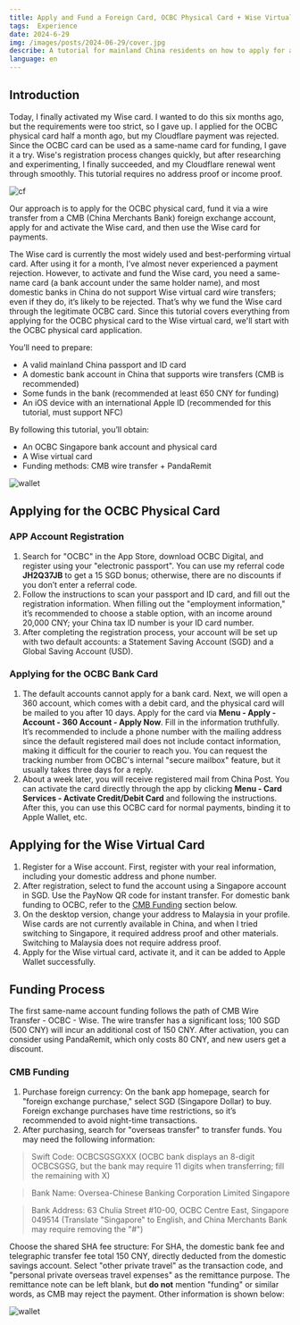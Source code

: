 ```yaml
---
title: Apply and Fund a Foreign Card, OCBC Physical Card + Wise Virtual Card, No Address Proof, No Income Proof Required  
tags:  Experience 
date: 2024-6-29  
img: /images/posts/2024-06-29/cover.jpg  
describe: A tutorial for mainland China residents on how to apply for a foreign bank card, OCBC physical card + Wise virtual card, without address proof or income proof, and how to fund it.
language: en
---
```


## Introduction

Today, I finally activated my Wise card. I wanted to do this six months ago, but the requirements were too strict, so I gave up. I applied for the OCBC physical card half a month ago, but my Cloudflare payment was rejected. Since the OCBC card can be used as a same-name card for funding, I gave it a try. Wise's registration process changes quickly, but after researching and experimenting, I finally succeeded, and my Cloudflare renewal went through smoothly. This tutorial requires no address proof or income proof.

![cf](/images/posts/2024-06-29/cf.jpg)

Our approach is to apply for the OCBC physical card, fund it via a wire transfer from a CMB (China Merchants Bank) foreign exchange account, apply for and activate the Wise card, and then use the Wise card for payments.

The Wise card is currently the most widely used and best-performing virtual card. After using it for a month, I’ve almost never experienced a payment rejection. However, to activate and fund the Wise card, you need a same-name card (a bank account under the same holder name), and most domestic banks in China do not support Wise virtual card wire transfers; even if they do, it’s likely to be rejected. That’s why we fund the Wise card through the legitimate OCBC card. Since this tutorial covers everything from applying for the OCBC physical card to the Wise virtual card, we'll start with the OCBC physical card application.

You’ll need to prepare:
- A valid mainland China passport and ID card
- A domestic bank account in China that supports wire transfers (CMB is recommended)
- Some funds in the bank (recommended at least 650 CNY for funding)
- An iOS device with an international Apple ID (recommended for this tutorial, must support NFC)

By following this tutorial, you’ll obtain:
- An OCBC Singapore bank account and physical card
- A Wise virtual card
- Funding methods: CMB wire transfer + PandaRemit

![wallet](/images/posts/2024-06-29/cover.jpg)

## Applying for the OCBC Physical Card

### APP Account Registration

1. Search for "OCBC" in the App Store, download OCBC Digital, and register using your "electronic passport". You can use my referral code **JH2Q37JB** to get a 15 SGD bonus; otherwise, there are no discounts if you don’t enter a referral code.
2. Follow the instructions to scan your passport and ID card, and fill out the registration information. When filling out the "employment information," it’s recommended to choose a stable option, with an income around 20,000 CNY; your China tax ID number is your ID card number.
3. After completing the registration process, your account will be set up with two default accounts: a Statement Saving Account (SGD) and a Global Saving Account (USD).

### Applying for the OCBC Bank Card

1. The default accounts cannot apply for a bank card. Next, we will open a 360 account, which comes with a debit card, and the physical card will be mailed to you after 10 days. Apply for the card via **Menu - Apply - Account - 360 Account - Apply Now**. Fill in the information truthfully. It’s recommended to include a phone number with the mailing address since the default registered mail does not include contact information, making it difficult for the courier to reach you. You can request the tracking number from OCBC's internal "secure mailbox" feature, but it usually takes three days for a reply.
2. About a week later, you will receive registered mail from China Post. You can activate the card directly through the app by clicking **Menu - Card Services - Activate Credit/Debit Card** and following the instructions. After this, you can use this OCBC card for normal payments, binding it to Apple Wallet, etc.

## Applying for the Wise Virtual Card

1. Register for a Wise account. First, register with your real information, including your domestic address and phone number.
2. After registration, select to fund the account using a Singapore account in SGD. Use the PayNow QR code for instant transfer. For domestic bank funding to OCBC, refer to the [CMB Funding](#招行入金) section below.
3. On the desktop version, change your address to Malaysia in your profile. Wise cards are not currently available in China, and when I tried switching to Singapore, it required address proof and other materials. Switching to Malaysia does not require address proof.
4. Apply for the Wise virtual card, activate it, and it can be added to Apple Wallet successfully.

## Funding Process

The first same-name account funding follows the path of CMB Wire Transfer - OCBC - Wise. The wire transfer has a significant loss; 100 SGD (500 CNY) will incur an additional cost of 150 CNY. After activation, you can consider using PandaRemit, which only costs 80 CNY, and new users get a discount.

### CMB Funding

1. Purchase foreign currency: On the bank app homepage, search for "foreign exchange purchase," select SGD (Singapore Dollar) to buy. Foreign exchange purchases have time restrictions, so it’s recommended to avoid night-time transactions.
2. After purchasing, search for "overseas transfer" to transfer funds. You may need the following information:

> Swift Code: OCBCSGSGXXX (OCBC bank displays an 8-digit OCBCSGSG, but the bank may require 11 digits when transferring; fill the remaining with X)

> Bank Name: Oversea-Chinese Banking Corporation Limited Singapore

> Bank Address: 63 Chulia Street #10-00, OCBC Centre East, Singapore 049514 (Translate "Singapore" to English, and China Merchants Bank may require removing the "#")

Choose the shared SHA fee structure: For SHA, the domestic bank fee and telegraphic transfer fee total 150 CNY, directly deducted from the domestic savings account. Select "other private travel" as the transaction code, and "personal private overseas travel expenses" as the remittance purpose. The remittance note can be left blank, but **do not** mention "funding" or similar words, as CMB may reject the payment. Other information is shown below:

![wallet](/images/posts/2024-06-29/bank.jpg)